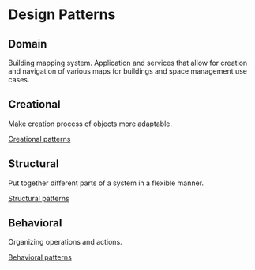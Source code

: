 # Design Patterns

## Domain
Building mapping system. Application and services that allow for creation and navigation of various maps for buildings and space management use cases.

## Creational
Make creation process of objects more adaptable.

[Creational patterns](src/main/java/com/boothby/design/patterns/behavioral/creational.md)

## Structural
Put together different parts of a system in a flexible manner.

[Structural patterns](src/main/java/com/boothby/design/patterns/behavioral/structural.md)

## Behavioral
Organizing operations and actions.

[Behavioral patterns](src/main/java/com/boothby/design/patterns/behavioral/behavioral.md)
